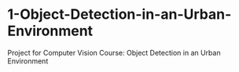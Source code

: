 # 1-Object-Detection-in-an-Urban-Environment
Project for Computer Vision Course: Object Detection in an Urban Environment 
